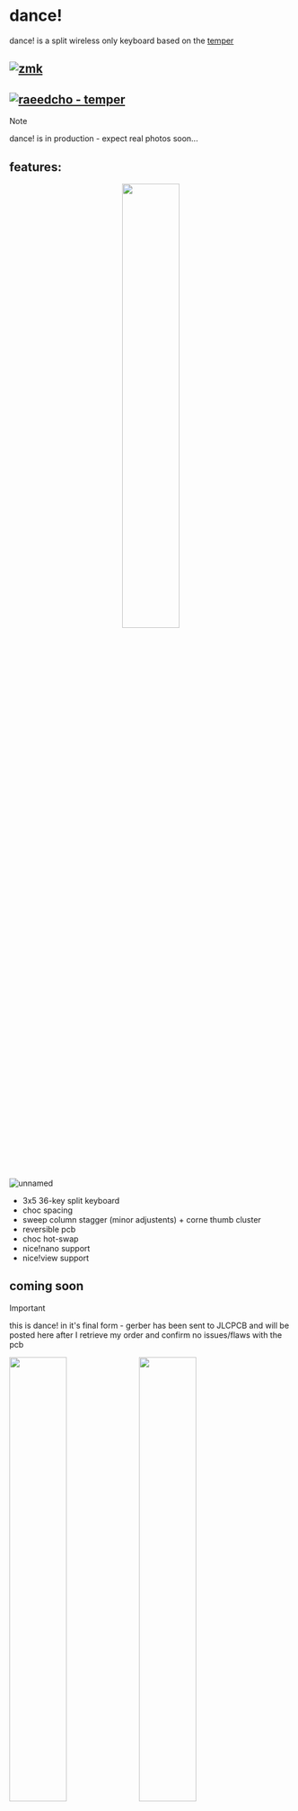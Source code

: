 # dance!

dance! is a split wireless only keyboard based on the [temper](https://github.com/raeedcho/temper) 

## [![zmk](https://img.shields.io/badge/zmk-black?logo=github&logoColor=white)](https://github.com/chase-hunter/zmk) 
## [![raeedcho - temper](https://img.shields.io/badge/raeedcho-temper-black)](https://github.com/raeedcho/temperhttps://)

>[!NOTE]
>dance! is in production - expect real photos soon...

## features:
<p align="center">
<img src="https://github.com/chase-hunter/dance/assets/122387925/128138db-ea23-4355-b14e-fbd5832ec106" width="45%">
</p>

![unnamed](https://github.com/chase-hunter/dance/assets/122387925/df50e6e9-4d85-4b24-a046-a5679816f8ac)


- 3x5 36-key split keyboard
- choc spacing
- sweep column stagger (minor adjustents) + corne thumb cluster
- reversible pcb
- choc hot-swap
- nice!nano support
- nice!view support



## coming soon

>[!IMPORTANT]
> this is dance! in it's final form -
> gerber has been sent to JLCPCB and will be posted here after I retrieve my order and confirm no issues/flaws with the pcb

<img src="https://github.com/chase-hunter/dance/assets/122387925/94323257-2859-4b21-b86a-9f5eb17a6241" width="45%"></img> <img src="https://github.com/chase-hunter/dance/assets/122387925/dcf5c2d0-ed8e-44e9-a65d-de3a69d26a33" width="45%"></img> <img src="https://github.com/chase-hunter/dance/assets/122387925/44262620-e935-404d-bc6e-a6f973d51810" width="45%"></img> <img src="https://github.com/chase-hunter/dance/assets/122387925/494d0d1b-17ab-49ba-87f1-347f054642df" width="45%"></img>




